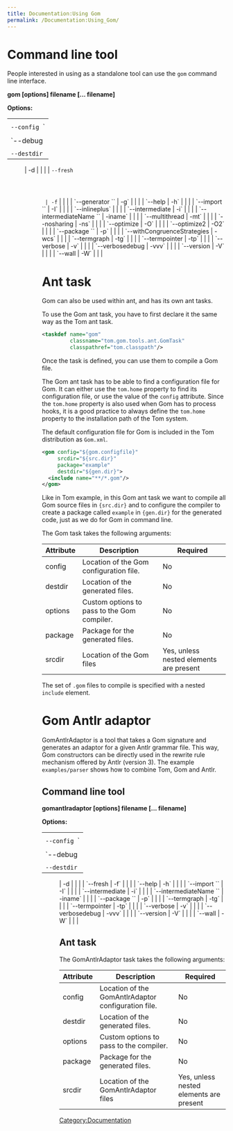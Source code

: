 ```yaml
---
title: Documentation:Using Gom
permalink: /Documentation:Using_Gom/
---
```


Command line tool
=================

People interested in using as a standalone tool can use the `gom` command line interface.

**gom \[options\] filename \[... filename\]**

**Options:**

|                                                    |
|----------------------------------------------------|
|                                                    |
| `--config `<file>` | -X`                           |
|                                                    |
| `--debug | -vv`                                    |
|                                                    |
| <code>--destdir

 <dir>
 | -d</code>                                         |
|                                                    |
| <code>--fresh

 <dir>
 | -f</code>                                         |
|                                                    |
| `--generator `<type>` | -g`                        |
|                                                    |
| `--help | -h`                                      |
|                                                    |
| `--import `<path>` | -I`                           |
|                                                    |
| `--inlineplus`                                     |
|                                                    |
| `--intermediate | -i`                              |
|                                                    |
| `--intermediateName `<intermediateName>` | -iname` |
|                                                    |
| `--multithread | -mt`                              |
|                                                    |
| `--nosharing | -ns`                                |
|                                                    |
| `--optimize | -O`                                  |
|                                                    |
| `--optimize2 | -O2`                                |
|                                                    |
| `--package `<packageName>` | -p`                   |
|                                                    |
| `--withCongruenceStrategies | -wcs`                |
|                                                    |
| `--termgraph | -tg`                                |
|                                                    |
| `--termpointer | -tp`                              |
|                                                    |
| `--verbose | -v`                                   |
|                                                    |
| `--verbosedebug | -vvv`                            |
|                                                    |
| `--version | -V`                                   |
|                                                    |
| `--wall | -W`                                      |
|                                                    |

Ant task
========

Gom can also be used within ant, and has its own ant tasks.

To use the Gom ant task, you have to first declare it the same way as the Tom ant task.

``` xml
<taskdef name="gom"
         classname="tom.gom.tools.ant.GomTask"
         classpathref="tom.classpath"/>
```

Once the task is defined, you can use them to compile a Gom file.

The Gom ant task has to be able to find a configuration file for Gom. It can either use the `tom.home` property to find its configuration file, or use the value of the `config` attribute. Since the `tom.home` property is also used when Gom has to process hooks, it is a good practice to always define the `tom.home` property to the installation path of the Tom system.

The default configuration file for Gom is included in the Tom distribution as `Gom.xml`.

``` xml
<gom config="${gom.configfile}"
     srcdir="${src.dir}"
     package="example"
     destdir="${gen.dir}">
  <include name="**/*.gom"/>
</gom>
```

Like in Tom example, in this Gom ant task we want to compile all Gom source files in `{src.dir}` and to configure the compiler to create a package called `example` in `{gen.dir}` for the generated code, just as we do for Gom in command line.

The Gom task takes the following arguments:

| Attribute | Description                                 | Required                                      |
|-----------|---------------------------------------------|-----------------------------------------------|
| config    | Location of the Gom configuration file.     | No                                            |
| destdir   | Location of the generated files.            | No                                            |
| options   | Custom options to pass to the Gom compiler. | No                                            |
| package   | Package for the generated files.            | No                                            |
| srcdir    | Location of the Gom files                   | Yes, unless nested <src> elements are present |

The set of `.gom` files to compile is specified with a nested `include` element.

Gom Antlr adaptor
=================

GomAntlrAdaptor is a tool that takes a Gom signature and generates an adaptor for a given Antlr grammar file. This way, Gom constructors can be directly used in the rewrite rule mechanism offered by Antlr (version 3). The example `examples/parser` shows how to combine Tom, Gom and Antlr.

Command line tool
-----------------

**gomantlradaptor \[options\] filename \[... filename\]**

**Options:**

|                                                    |
|----------------------------------------------------|
|                                                    |
| `--config `<file>` | -X`                           |
|                                                    |
| `--debug | -vv`                                    |
|                                                    |
| <code>--destdir

 <dir>
 | -d</code>                                         |
|                                                    |
| `--fresh | -f`                                     |
|                                                    |
| `--help | -h`                                      |
|                                                    |
| `--import `<path>` | -I`                           |
|                                                    |
| `--intermediate | -i`                              |
|                                                    |
| `--intermediateName `<intermediateName>` | -iname` |
|                                                    |
| `--package `<packageName>` | -p`                   |
|                                                    |
| `--termgraph | -tg`                                |
|                                                    |
| `--termpointer | -tp`                              |
|                                                    |
| `--verbose | -v`                                   |
|                                                    |
| `--verbosedebug | -vvv`                            |
|                                                    |
| `--version | -V`                                   |
|                                                    |
| `--wall | -W`                                      |
|                                                    |

Ant task
--------

The GomAntlrAdaptor task takes the following arguments:

| Attribute | Description                                         | Required                                      |
|-----------|-----------------------------------------------------|-----------------------------------------------|
| config    | Location of the GomAntlrAdaptor configuration file. | No                                            |
| destdir   | Location of the generated files.                    | No                                            |
| options   | Custom options to pass to the compiler.             | No                                            |
| package   | Package for the generated files.                    | No                                            |
| srcdir    | Location of the GomAntlrAdaptor files               | Yes, unless nested <src> elements are present |

[Category:Documentation](/Category:Documentation "wikilink")